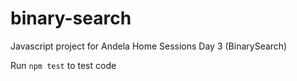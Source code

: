 # binary-search
Javascript project for Andela Home Sessions Day 3 (BinarySearch)

Run `npm test` to test code
